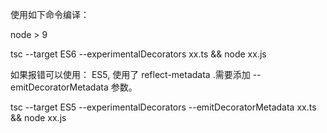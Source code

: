 使用如下命令编译：

node > 9

tsc --target ES6 --experimentalDecorators xx.ts && node xx.js

如果报错可以使用： ES5, 使用了 reflect-metadata .需要添加 --emitDecoratorMetadata 参数。

tsc --target ES5 --experimentalDecorators --emitDecoratorMetadata  xx.ts && node xx.js

